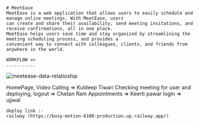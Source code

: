 
    # MeetEase
    MeetEase is a web application that allows users to easily schedule and manage online meetings. With MeetEase, users
    can create and share their availability, send meeting invitations, and receive confirmations, all in one place.
    MeetEase helps users save time and stay organized by streamlining the meeting scheduling process, and provides a
    convenient way to connect with colleagues, clients, and friends from anywhere in the world.
    
    WORKFLOW =>
    ...........
    
![meetease-data-relatioship](https://user-images.githubusercontent.com/107751849/229445013-7b309b18-2043-4178-86e6-c2b126499cea.png)


HomePage, Video Calling => Kuldeep Tiwari
Checking meeting for user and deploying, logout => Chetan Ram
Appointments => Keerti pawar
login => ujjwal
    
    deploy link :-
    railway (https://busy-motion-6100-production.up.railway.app/)
